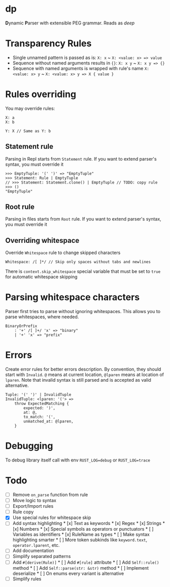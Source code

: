 # dp
**D**ynamic **P**arser with extensible PEG grammar. Reads as *deep*

# Transparency Rules
* Single unnamed pattern is passed as is:
  `X: x` ~ `X: <value: x> => value`
* Sequence without named arguments results in `{}`:
  `X: x y` ~ `X: x y => {}`
* Sequence with named arguments is wrapped with rule's name
  `X: <value: x> y` ~ `X: <value: x> y => X { value }`

# Rules overriding
You may override rules:
```
X: a
X: b

Y: X // Same as Y: b
```

## Statement rule
Parsing in Repl starts from `Statement` rule.
If you want to extend parser's syntax, you must override it
```
>>> EmptyTuple: '(' ')' => "EmptyTuple"
>>> Statement: Rule | EmptyTuple
// >>> Statement: Statement.clone() | EmptyTuple // TODO: copy rule
>>> ()
"EmptyTuple"
```

## Root rule
Parsing in files starts from `Root` rule.
If you want to extend parser's syntax, you must override it

## Overriding whitespace
Override `Whitespace` rule to change skipped characters
```
Whitespace: /[ ]*/ // Skip only spaces without tabs and newlines
```
There is `context.skip_whitespace` special variable that must be set to `true` for automatic whitespace skipping

# Parsing whitespace characters
Parser first tries to parse without ignoring whitespaces.
This allows you to parse whitespaces, where needed.
```
BinaryOrPrefix
	: '+' /[ ]+/ 'x' => "binary"
	| '+' 'x' => "prefix"
```

# Errors
Create error rules for better errors description. By convention, they should start with `Invalid`.
`@` means at current location,
`@lparen` means at location of `lparen`.
Note that invalid syntax is still parsed and is accepted as valid alternative.
```
Tuple: '(' ')' | InvalidTuple
InvalidTuple: <lparen: '('> =>
	throw ExpectedMatching {
		expected: ')',
		at: @,
		to_match: '(',
		unmatched_at: @lparen,
	}
```

# Debugging
To debug library itself call with env `RUST_LOG=debug` or `RUST_LOG=trace`

# Todo
* [ ] Remove `on_parse` function from rule
* [ ] Move logic to syntax
* [ ] Export/Import rules
* [ ] Rule copy
* [x] Use special rules for whitespace skip
* [ ] Add syntax highlighting
	  * [x] Text as keywords
	  * [x] Regex
	  * [x] Strings
	  * [x] Numbers
	  * [x] Special symbols as operators or punctuators
	  * [ ] Variables as identifiers
	  * [x] RuleName as types
	  * [ ] Make syntax highlighting smarter
	  * [ ] More token subkinds like `keyword.text`, `operator.lparent`, etc.
* [ ] Add documentation
* [ ] Simplify separated patterns
* [ ] Add `#[derive(Rule)]`
      * [ ] Add `#[rule]` attribute
	  * [ ] Add `Self::rule()` method
	  * [ ] Add `Self::parse(str: &str)` method
      * [ ] Implement deserialize
	  * [ ] On enums every variant is alternative
* [ ] Simplify rules